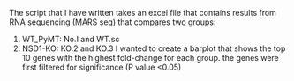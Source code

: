 The script that I have written takes an excel file that contains results from RNA sequencing (MARS seq) that compares two groups:

1. WT_PyMT: No.I and WT.sc
2. NSD1-KO: KO.2 and KO.3
I wanted to create a barplot that shows the top 10 genes with the highest fold-change for each group.
the genes were first filtered for significance (P value <0.05)
